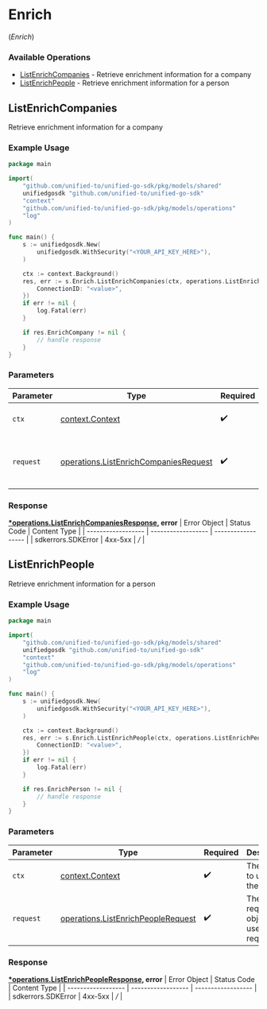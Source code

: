 # Enrich
(*Enrich*)

### Available Operations

* [ListEnrichCompanies](#listenrichcompanies) - Retrieve enrichment information for a company
* [ListEnrichPeople](#listenrichpeople) - Retrieve enrichment information for a person

## ListEnrichCompanies

Retrieve enrichment information for a company

### Example Usage

```go
package main

import(
	"github.com/unified-to/unified-go-sdk/pkg/models/shared"
	unifiedgosdk "github.com/unified-to/unified-go-sdk"
	"context"
	"github.com/unified-to/unified-go-sdk/pkg/models/operations"
	"log"
)

func main() {
    s := unifiedgosdk.New(
        unifiedgosdk.WithSecurity("<YOUR_API_KEY_HERE>"),
    )

    ctx := context.Background()
    res, err := s.Enrich.ListEnrichCompanies(ctx, operations.ListEnrichCompaniesRequest{
        ConnectionID: "<value>",
    })
    if err != nil {
        log.Fatal(err)
    }

    if res.EnrichCompany != nil {
        // handle response
    }
}
```

### Parameters

| Parameter                                                                                          | Type                                                                                               | Required                                                                                           | Description                                                                                        |
| -------------------------------------------------------------------------------------------------- | -------------------------------------------------------------------------------------------------- | -------------------------------------------------------------------------------------------------- | -------------------------------------------------------------------------------------------------- |
| `ctx`                                                                                              | [context.Context](https://pkg.go.dev/context#Context)                                              | :heavy_check_mark:                                                                                 | The context to use for the request.                                                                |
| `request`                                                                                          | [operations.ListEnrichCompaniesRequest](../../pkg/models/operations/listenrichcompaniesrequest.md) | :heavy_check_mark:                                                                                 | The request object to use for the request.                                                         |


### Response

**[*operations.ListEnrichCompaniesResponse](../../pkg/models/operations/listenrichcompaniesresponse.md), error**
| Error Object       | Status Code        | Content Type       |
| ------------------ | ------------------ | ------------------ |
| sdkerrors.SDKError | 4xx-5xx            | */*                |

## ListEnrichPeople

Retrieve enrichment information for a person

### Example Usage

```go
package main

import(
	"github.com/unified-to/unified-go-sdk/pkg/models/shared"
	unifiedgosdk "github.com/unified-to/unified-go-sdk"
	"context"
	"github.com/unified-to/unified-go-sdk/pkg/models/operations"
	"log"
)

func main() {
    s := unifiedgosdk.New(
        unifiedgosdk.WithSecurity("<YOUR_API_KEY_HERE>"),
    )

    ctx := context.Background()
    res, err := s.Enrich.ListEnrichPeople(ctx, operations.ListEnrichPeopleRequest{
        ConnectionID: "<value>",
    })
    if err != nil {
        log.Fatal(err)
    }

    if res.EnrichPerson != nil {
        // handle response
    }
}
```

### Parameters

| Parameter                                                                                    | Type                                                                                         | Required                                                                                     | Description                                                                                  |
| -------------------------------------------------------------------------------------------- | -------------------------------------------------------------------------------------------- | -------------------------------------------------------------------------------------------- | -------------------------------------------------------------------------------------------- |
| `ctx`                                                                                        | [context.Context](https://pkg.go.dev/context#Context)                                        | :heavy_check_mark:                                                                           | The context to use for the request.                                                          |
| `request`                                                                                    | [operations.ListEnrichPeopleRequest](../../pkg/models/operations/listenrichpeoplerequest.md) | :heavy_check_mark:                                                                           | The request object to use for the request.                                                   |


### Response

**[*operations.ListEnrichPeopleResponse](../../pkg/models/operations/listenrichpeopleresponse.md), error**
| Error Object       | Status Code        | Content Type       |
| ------------------ | ------------------ | ------------------ |
| sdkerrors.SDKError | 4xx-5xx            | */*                |
